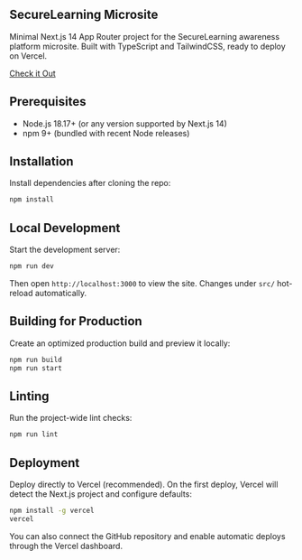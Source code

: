## SecureLearning Microsite

Minimal Next.js 14 App Router project for the SecureLearning awareness platform microsite. Built with TypeScript and TailwindCSS, ready to deploy on Vercel.

[Check it Out](https://pei-securelearning.vercel.app/)

## Prerequisites

- Node.js 18.17+ (or any version supported by Next.js 14)
- npm 9+ (bundled with recent Node releases)

## Installation

Install dependencies after cloning the repo:

```bash
npm install
```

## Local Development

Start the development server:

```bash
npm run dev
```

Then open `http://localhost:3000` to view the site. Changes under `src/` hot-reload automatically.

## Building for Production

Create an optimized production build and preview it locally:

```bash
npm run build
npm run start
```

## Linting

Run the project-wide lint checks:

```bash
npm run lint
```

## Deployment

Deploy directly to Vercel (recommended). On the first deploy, Vercel will detect the Next.js project and configure defaults:

```bash
npm install -g vercel
vercel
```

You can also connect the GitHub repository and enable automatic deploys through the Vercel dashboard.
